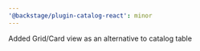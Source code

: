 ```yaml
---
'@backstage/plugin-catalog-react': minor
---
```


Added Grid/Card view as an alternative to catalog table

